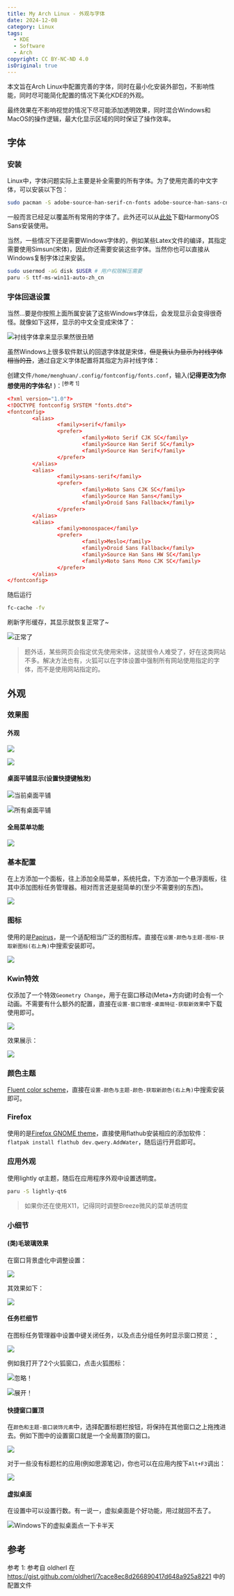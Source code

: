 ```yaml
---
title: My Arch Linux - 外观与字体
date: 2024-12-08
category: Linux
tags:
  - KDE
  - Software
  - Arch
copyright: CC BY-NC-ND 4.0
isOriginal: true
---
```


本文旨在Arch Linux中配置完善的字体，同时在最小化安装外部包，不影响性能，同时尽可能简化配置的情况下美化KDE的外观。

最终效果在不影响视觉的情况下尽可能添加透明效果，同时混合Windows和MacOS的操作逻辑，最大化显示区域的同时保证了操作效率。

<!-- more -->

## 字体

### 安装

Linux中，字体问题实际上主要是补全需要的所有字体。为了使用完善的中文字体，可以安装以下包：

```bash
sudo pacman -S adobe-source-han-serif-cn-fonts adobe-source-han-sans-cn-fonts adobe-source-code-pro-fonts noto-fonts-cjk
```

一般而言已经足以覆盖所有常用的字体了。此外还可以从[此处](https://developer.huawei.com/consumer/en/doc/design-guides-V1/font-0000001157868583-V1)下载HarmonyOS Sans安装使用。

当然，一些情况下还是需要Windows字体的，例如某些Latex文件的编译，其指定需要使用Simsun(宋体)，因此你还需要安装这些字体。当然你也可以直接从Windows复制字体过来安装。

```bash
sudo usermod -aG disk $USER # 用户权限解压需要
paru -S ttf-ms-win11-auto-zh_cn
```

### 字体回退设置

当然...要是你按照上面所属安装了这些Windows字体后，会发现显示会变得很奇怪。就像如下这样，显示的中文全变成宋体了：

![衬线字体拿来显示果然很丑陋](https://minio.menghuan1918.com:443/markdown/2024/12/08/network-asset-屏幕截图_20241205_191036-20241207235022-fvhvmsa_repeat_1733631260364__839464-20241208121506-6wz0qy3_repeat_1733631383295__855351.webp)

虽然Windows上很多软件默认的回退字体就是宋体，~~但是我认为显示为衬线字体相当的丑~~，通过自定义字体配置将其指定为非衬线字体：

创建文件`/home/menghuan/.config/fontconfig/fonts.conf`，输入(**记得更改为你想使用的字体名!** )：<sup>[参考 1]</sup>

```conf
<?xml version="1.0"?>
<!DOCTYPE fontconfig SYSTEM "fonts.dtd">
<fontconfig>
        <alias>
                <family>serif</family>
                <prefer>
                        <family>Noto Serif CJK SC</family>
                        <family>Source Han Serif SC</family>
                        <family>Source Han Serif</family>
                </prefer>
        </alias>
        <alias>
                <family>sans-serif</family>
                <prefer>
                        <family>Noto Sans CJK SC</family>
                        <family>Source Han Sans</family>
                        <family>Droid Sans Fallback</family>
                </prefer>
        </alias>
        <alias>
                <family>monospace</family>
                <prefer>
                        <family>Meslo</family>
                        <family>Droid Sans Fallback</family>
                        <family>Source Han Sans HW SC</family>
                        <family>Noto Sans Mono CJK SC</family>
                </prefer>
        </alias>
</fontconfig>
```

随后运行

```bash
fc-cache -fv
```

刷新字形缓存，其显示就恢复正常了~

![正常了](https://minio.menghuan1918.com:443/markdown/2024/12/08/network-asset-屏幕截图_20241205_191710-20241207235836-r098mdt_repeat_1733631254241__500451-20241208121506-fx9b5ud_repeat_1733631389233__584718.webp)

> 题外话，某些网页会指定优先使用宋体，这就很令人难受了，好在这类网站不多。解决方法也有，火狐可以在字体设置中强制所有网站使用指定的字体，而不是使用网站指定的。

## 外观

### 效果图

#### 外观

![](https://minio.menghuan1918.com:443/markdown/2024/12/08/network-asset-屏幕截图_20241207_214558-20241207230903-v40nvkm_repeat_1733631266552__037675-20241208121506-6pd0usa_repeat_1733631394893__962703.webp)

![](https://minio.menghuan1918.com:443/markdown/2024/12/08/network-asset-屏幕截图_20241207_214729-20241207230915-hwm4iuv_repeat_1733631269036__340634-20241208121506-dt8ghzf_repeat_1733631400450__128944.webp)

#### 桌面平铺显示(设置快捷键触发)

![当前桌面平铺](https://minio.menghuan1918.com:443/markdown/2024/12/08/image-20241207231438-qccth8x_repeat_1733631404523__949139.webp)

![所有桌面平铺](https://minio.menghuan1918.com:443/markdown/2024/12/08/image-20241207231434-973cubu_repeat_1733631408697__311008.webp)

#### 全局菜单功能

![](https://minio.menghuan1918.com:443/markdown/2024/12/08/image-20241207231646-jljdz2c_repeat_1733631412246__029312.webp)

### 基本配置

在上方添加一个面板，往上添加全局菜单，系统托盘，下方添加一个悬浮面板，往其中添加图标任务管理器。相对而言还是挺简单的(至少不需要别的东西)。

![](https://minio.menghuan1918.com:443/markdown/2024/12/08/image-20241208113139-1trddq1_repeat_1733631416830__366156.webp)

### 图标

使用的是[Papirus](https://store.kde.org/p/1166289)，是一个适配相当广泛的图标库。直接在`设置-颜色与主题-图标-获取新图标(右上角)`中搜索安装即可。

![](https://minio.menghuan1918.com:443/markdown/2024/12/08/image-20241207225414-q587xtl_repeat_1733631419801__562289.webp)

### Kwin特效

仅添加了一个特效`Geometry Change`，用于在窗口移动(Meta+方向键)时会有一个动画。不需要有什么额外的配置，直接在`设置-窗口管理-桌面特征-获取新效果`中下载使用即可。

![](https://minio.menghuan1918.com:443/markdown/2024/12/08/network-asset-image-20241207225248-m3r8ueq_repeat_1733631165107__433077-20241208121507-mv9zap0_repeat_1733631433516__704655.webp)

效果展示：

![](https://minio.menghuan1918.com:443/markdown/2024/12/08/output_repeat_1733648461102__254312.gif)

### 颜色主题

[Fluent color scheme](https://store.kde.org/p/1499840)，直接在`设置-颜色与主题-颜色-获取新颜色(右上角)`中搜索安装即可。

### Firefox

使用的是[Firefox GNOME theme](https://github.com/rafaelmardojai/firefox-gnome-theme)，直接使用flathub安装相应的添加软件：`flatpak install flathub dev.qwery.AddWater`，随后运行开启即可。

### 应用外观

使用lightly qt主题，随后在应用程序外观中设置透明度。

```bash
paru -S lightly-qt6
```

> 如果你还在使用X11，记得同时调整Breeze微风的菜单透明度

### 小细节

#### (类)毛玻璃效果

在窗口背景虚化中调整设置：

![](https://minio.menghuan1918.com:443/markdown/2024/12/08/image-20241208120105-0jgs5g6_repeat_1733631444506__986034.webp)

其效果如下：

![](https://minio.menghuan1918.com:443/markdown/2024/12/08/image-20241208120155-0eaz8u6_repeat_1733631447808__416493.webp)

#### 任务栏细节

在图标任务管理器中设置中键关闭任务，以及点击分组任务时显示窗口预览：‸

![](https://minio.menghuan1918.com:443/markdown/2024/12/08/image-20241208115247-p2n0z1w_repeat_1733631450829__460944.webp)

例如我打开了2个火狐窗口，点击火狐图标：

![忽略！](https://minio.menghuan1918.com:443/markdown/2024/12/08/image-20241208115420-q87pch9_repeat_1733631453713__406431.webp)

![展开！](https://minio.menghuan1918.com:443/markdown/2024/12/08/image-20241208115403-rv6i7fb_repeat_1733631457477__979325.webp)

#### 快捷窗口置顶

在`颜色和主题-窗口装饰元素`中，选择配置标题栏按钮，将保持在其他窗口之上拖拽进去。例如下图中的设置窗口就是一个全局置顶的窗口。

![](https://minio.menghuan1918.com:443/markdown/2024/12/08/image-20241208120412-86ppykb_repeat_1733631461075__269343.webp)

对于一些没有标题栏的应用(例如思源笔记)，你也可以在应用内按下`Alt+F3`调出：

![](https://minio.menghuan1918.com:443/markdown/2024/12/08/image-20241208120630-e7r2nht_repeat_1733631463594__111368.webp)

#### 虚拟桌面

在设置中可以设置行数。有一说一，虚拟桌面是个好功能，用过就回不去了。

![Windows下的虚拟桌面点一下卡半天](https://minio.menghuan1918.com:443/markdown/2024/12/08/network-asset-image-20241208120749-muilz8h_repeat_1733631142888__242875-20241208121509-t9f54pg_repeat_1733631479529__582026.webp)

## 参考

参考 1: 参考自 oldherl 在 https://gist.github.com/oldherl/7cace8ec8d266890417d648a925a8221 中的配置文件